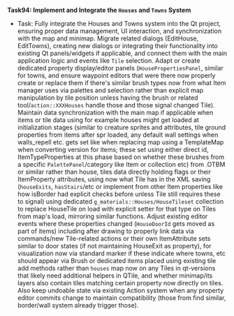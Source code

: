 **Task94: Implement and Integrate the `Houses` and `Towns` System**
- Task: Fully integrate the Houses and Towns system into the Qt project, ensuring proper data management, UI interaction, and synchronization with the map and minimap. Migrate related dialogs (EditHouse, EditTowns), creating new dialogs or integrating their functionality into existing Qt panels/widgets if applicable, and connect them with the main application logic and events like `Tile` selection. Adapt or create dedicated property display/editor panels (`HousePropertiesPanel`, similar for towns, and ensure waypoint editors that were there now properly create or replace them if there's similar brush types now from what Item manager uses via palettes and selection rather than explicit map manipulation by tile position unless having the brush or related tool/`action::XXXHouses`  handle those and those signal changed Tile). Maintain data synchronization with the main map if applicable when items or tile data using for example houses might get loaded at initialization stages (similar to creature sprites and attributes, tile ground properties from items after spr loaded, any default wall settings when walls_repell etc. gets set like when replacing map using a TemplateMap when converting version for items; these set using either direct id, ItemTypeProperties at this phase based on whether these brushes from a specific `PalettePanel`/category like Item or collection etc) from .OTBM or similar rather than house, tiles data directly holding flags or their ItemProperty attributes, using now what Tile has in the XML saving (`houseExits`, `hasStairs`/etc or implement from other Item properties like how isBorder had explicit checks before unless Tile still requires these to signal) using dedicated `g_materials::Houses/HouseTileset` collection to replace HouseTile on load with explicit setter for that type on Tiles from map's load, mirroring similar functions. Adjust existing editor events where these properties changed (`HouseDoorId` gets moved as part of items) including after drawing to properly link data via commands/new Tile-related actions or their own ItemAttribute sets similar to door states (if not maintaining HouseExit as property), for visualization now via standard marker if these indicate where towns, etc should appear via Brush or dedicated items placed using existing tile add methods rather than `houses` map now on any Tiles in qt-versions that likely need additional helpers in QTile, and whether minimap/its layers also contain tiles matching certain property now directly on tiles. Also keep undoable state via existing Action system when any property editor commits change to maintain compatibility (those from find similar, border/wall system already trigger those).
